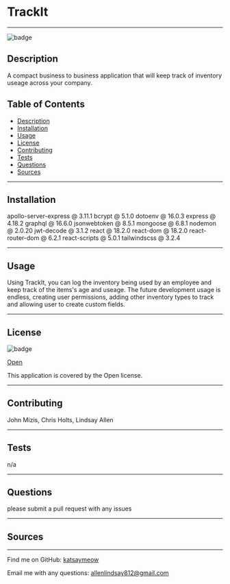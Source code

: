 
# TrackIt

*****
  
![badge](https://img.shields.io/badge/license-Open-brightgreen)
## Description
A compact business to business application that will keep track of inventory useage  across your company.
## Table of Contents
- [Description](#description)
- [Installation](#installation)
- [Usage](#usage)
- [License](#license)
- [Contributing](#contributing)
- [Tests](#tests)
- [Questions](#questions)
- [Sources](#sources)

*****

## Installation
apollo-server-express @ 3.11.1 
bcrypt @ 5.1.0 
dotoenv @ 16.0.3 
express @ 4.18.2 
graphql @ 16.6.0 
jsonwebtoken @ 8.5.1 
mongoose @ 6.8.1 
nodemon @ 2.0.20
jwt-decode @ 3.1.2
react @ 18.2.0
react-dom @ 18.2.0
react-router-dom @ 6.2.1
react-scripts @ 5.0.1
tailwindscss @ 3.2.4

*****
## Usage
Using TrackIt, you can log the inventory being used by an employee and keep track of the items's age and useage. The future development usage is endless, creating user permissions, adding other inventory types to track and allowing user to create custom fields. 
*****
## License
![badge](https://img.shields.io/badge/license-Open-brightgreen)

[Open](https://wiki.creativecommons.org/wiki/Open_license#:~:text=An%20open%20license%20or%20free,use%20it%20how%20you%20want%22.)

This application is covered by the Open license. 
*****
## Contributing
John Mizis, Chris Holts, Lindsay Allen
*****
## Tests
n/a
*****
## Questions
please submit a pull request with any issues
*****
## Sources

*****

Find me on GitHub: [katsaymeow](https://github.com/katsaymeow)

Email me with any questions: allenlindsay812@gmail.com

    